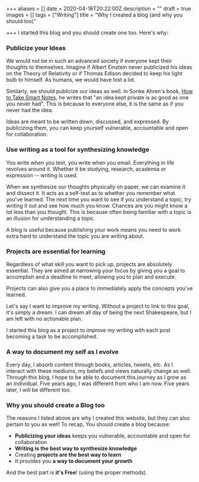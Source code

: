+++
aliases = []
date = 2020-04-18T20:22:00Z
description = ""
draft = true
images = []
tags = ["Writing"]
title = "Why I created a blog (and why you should too)"

+++
I started this blog and you should create one too. Here's why:

### Publicize your Ideas

We would not be in such an advanced society if everyone kept their thoughts to themselves. Imagine if Albert Einstein never publicized his ideas on the Theory of Relativity or if Thomas Edison decided to keep his light bulb to himself. As humans, we would have lost a lot.

Similarly, we should publicize our ideas as well. In Sonke Ahren's book, [How to Take Smart Notes](https://andyjgao.com/notes/how-to-take-smart-notes/), he writes that "an idea kept private is as good as one you never had". This is because to everyone else, it is the same as if you never had the idea.

Ideas are meant to be written down, discussed, and expressed. By publicizing them, you can keep yourself vulnerable, accountable and open for collaboration.

### Use writing as a tool for synthesizing knowledge

You write when you text, you write when you email. Everything in life revolves around it. Whether it be studying, research, academia or expression -- writing is used.

When we synthesize our thoughts physically on paper, we can examine it and dissect it. It acts as a self-test as to whether you remember what you've learned. The next time you want to see if you understand a topic, try writing it out and see how much you know. Chances are you might know a lot less than you thought. This is because often being familiar with a topic is an illusion for understanding a topic.

A blog is useful because publishing your work means you need to work extra hard to understand the topic you are writing about.

### Projects are essential for learning

Regardless of what skill you want to pick up, projects are absolutely essential. They are aimed at narrowing your focus by giving you a goal to accomplish and a deadline to meet, allowing you to plan and execute.

Projects can also give you a place to immediately apply the concepts you've learned.

Let's say I want to improve my writing. Without a project to link to this goal, it's simply a dream. I can dream all day of being the next Shakespeare, but I am left with no actionable plan.

I started this blog as a project to improve my writing with each post becoming a task to be accomplished.

### A way to document my self as I evolve

Every day, I absorb content through books, articles, tweets, etc. As I interact with these mediums, my beliefs and views naturally change as well. Through this blog, I hope to be able to document this journey as I grow as an individual. Five years ago, I was different from who I am now. Five years later, I will be different too.

### Why you should create a Blog too

The reasons I listed above are why I created this website, but they can also pertain to you as well! To recap, You should create a blog because:

* **Publicizing your ideas** keeps you vulnerable, accountable and open for collaboration
* **Writing is the best way to synthesize knowledge**
* Creating **projects are the best way to learn**
* It provides you **a way to document your growth**

And the best part is **it's Free**! (using the proper methods).